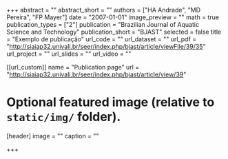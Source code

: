 +++
abstract = ""
abstract_short = ""
authors = ["HA Andrade", "MD Pereira", "FP Mayer"]
date = "2007-01-01"
image_preview = ""
math = true
publication_types = ["2"]
publication = "Brazilian Journal of Aquatic Science and Technology"
publication_short = "BJAST"
selected = false
title = "Exemplo de publicação"
url_code = ""
url_dataset = ""
url_pdf = "http://siaiap32.univali.br/seer/index.php/bjast/article/viewFile/39/35"
url_project = ""
url_slides = ""
url_video = ""

[[url_custom]]
name = "Publication page"
url = "http://siaiap32.univali.br/seer/index.php/bjast/article/view/39"

# Optional featured image (relative to `static/img/` folder).
[header]
image = ""
caption = ""

+++
